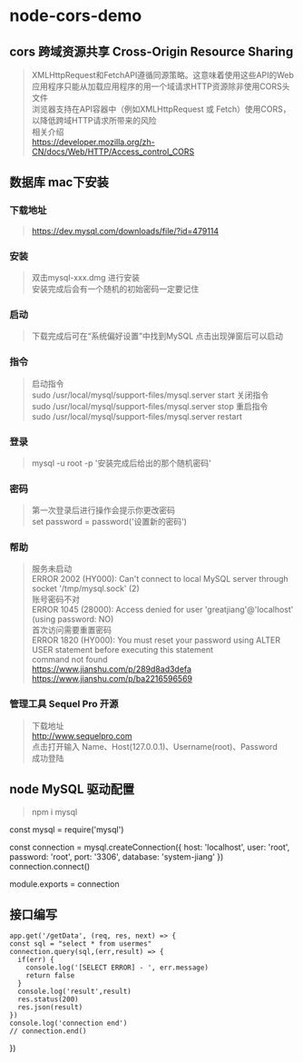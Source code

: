 # node-cors-demo

## cors 跨域资源共享 Cross-Origin Resource Sharing
> XMLHttpRequest和FetchAPI遵循同源策略。这意味着使用这些API的Web应用程序只能从加载应用程序的用一个域请求HTTP资源除非使用CORS头文件    
> 浏览器支持在API容器中（例如XMLHttpRequest 或 Fetch）使用CORS，以降低跨域HTTP请求所带来的风险   
> 相关介绍  
> https://developer.mozilla.org/zh-CN/docs/Web/HTTP/Access_control_CORS  

## 数据库 mac下安装
### 下载地址  
> https://dev.mysql.com/downloads/file/?id=479114
### 安装
> 双击mysql-xxx.dmg 进行安装  
> 安装完成后会有一个随机的初始密码一定要记住
### 启动
> 下载完成后可在“系统偏好设置”中找到MySQL 点击出现弹窗后可以启动
### 指令
> 启动指令  
> sudo /usr/local/mysql/support-files/mysql.server start
> 关闭指令  
> sudo /usr/local/mysql/support-files/mysql.server stop
> 重启指令  
> sudo /usr/local/mysql/support-files/mysql.server restart  
### 登录
> mysql -u root -p '安装完成后给出的那个随机密码'
### 密码
> 第一次登录后进行操作会提示你更改密码  
> set password = password('设置新的密码')  
### 帮助
> 服务未启动  
> ERROR 2002 (HY000): Can't connect to local MySQL server through socket '/tmp/mysql.sock' (2)  
> 账号密码不对  
> ERROR 1045 (28000): Access denied for user 'greatjiang'@'localhost' (using password: NO)  
> 首次访问需要重置密码  
> ERROR 1820 (HY000): You must reset your password using ALTER USER statement before executing this statement  
> command not found  
> https://www.jianshu.com/p/289d8ad3defa  
> https://www.jianshu.com/p/ba2216596569  
### 管理工具 Sequel Pro 开源
> 下载地址  
> http://www.sequelpro.com  
> 点击打开输入 Name、Host(127.0.0.1)、Username(root)、Password  
> 成功登陆  

## node MySQL 驱动配置
> npm i mysql  

  const mysql = require('mysql')

  const connection =  mysql.createConnection({
    host: 'localhost',
    user: 'root',
    password: 'root',
    port: '3306',
    database: 'system-jiang'
  })
  connection.connect()

  module.exports = connection

## 接口编写
    app.get('/getData', (req, res, next) => {
    const sql = "select * from usermes"
    connection.query(sql,(err,result) => {
      if(err) {
        console.log('[SELECT ERROR] - ', err.message)
        return false
      }
      console.log('result',result)
      res.status(200)
      res.json(result)
    })
    console.log('connection end')
    // connection.end()
  })

